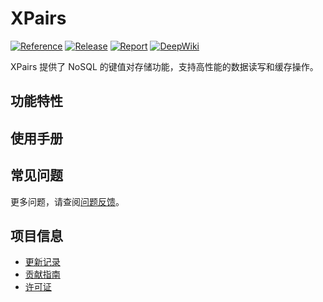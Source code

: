 # XPairs

[![Reference](https://pkg.go.dev/badge/github.com/eframework-org/GO.CRUD/XPairs.svg)](https://pkg.go.dev/github.com/eframework-org/GO.CRUD/XPairs)
[![Release](https://img.shields.io/github/v/tag/eframework-org/GO.CRUD)](https://github.com/eframework-org/GO.CRUD/tags)
[![Report](https://goreportcard.com/badge/github.com/eframework-org/GO.CRUD)](https://goreportcard.com/report/github.com/eframework-org/GO.CRUD)
[![DeepWiki](https://img.shields.io/badge/DeepWiki-Explore-blue)](https://deepwiki.com/eframework-org/GO.CRUD)

XPairs 提供了 NoSQL 的键值对存储功能，支持高性能的数据读写和缓存操作。

## 功能特性

## 使用手册

## 常见问题

更多问题，请查阅[问题反馈](../CONTRIBUTING.md#问题反馈)。

## 项目信息

- [更新记录](../CHANGELOG.md)
- [贡献指南](../CONTRIBUTING.md)
- [许可证](../LICENSE)
